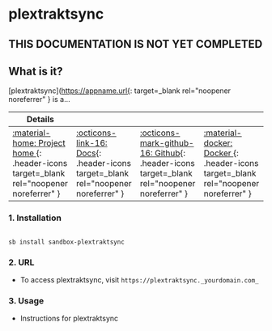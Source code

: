 # plextraktsync

## THIS DOCUMENTATION IS NOT YET COMPLETED


## What is it?

[plextraktsync](https://appname.url{: target=_blank rel="noopener noreferrer" } is a...

| Details     |             |             |             |
|-------------|-------------|-------------|-------------|
| [:material-home: Project home ](https://plextraktsync.url){: .header-icons target=_blank rel="noopener noreferrer" } | [:octicons-link-16: Docs](https://plextraktsync.docs.url){: .header-icons target=_blank rel="noopener noreferrer" } | [:octicons-mark-github-16: Github](https://github.com/plextraktsync/plextraktsync){: .header-icons target=_blank rel="noopener noreferrer" } | [:material-docker: Docker ](https://hub.docker.com/r/plextraktsync/plextraktsync){: .header-icons target=_blank rel="noopener noreferrer" }|

### 1. Installation

``` shell

sb install sandbox-plextraktsync

```

### 2. URL

- To access plextraktsync, visit `https://plextraktsync._yourdomain.com_`

### 3. Usage

- Instructions for plextraktsync
